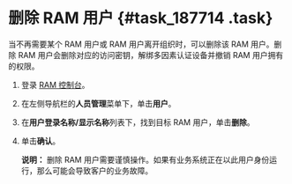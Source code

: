 # 删除 RAM 用户 {#task_187714 .task}

当不再需要某个 RAM 用户或 RAM 用户离开组织时，可以删除该 RAM 用户。删除 RAM 用户会删除对应的访问密钥，解绑多因素认证设备并撤销 RAM 用户拥有的权限。

1.  登录 [RAM 控制台](https://ram.console.aliyun.com/)。
2.  在左侧导航栏的**人员管理**菜单下，单击**用户**。
3.  在**用户登录名称/显示名称**列表下，找到目标 RAM 用户，单击**删除**。
4.  单击**确认**。 

    **说明：** 删除 RAM 用户需要谨慎操作。如果有业务系统正在以此用户身份运行，那么可能会导致客户的业务故障。


